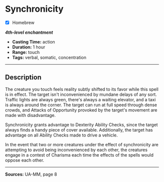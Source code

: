 # Synchronicity
- [x] Homebrew

***4th-level enchantment***
- **Casting Time:** action
- **Duration:** 1 hour
- **Range:** touch
- **Tags:** verbal, somatic, concentration

---

## Description
The creature you touch feels reality subtly shifted to its favor while this spell is in effect.
The target isn't inconvenienced by mundane delays of any sort.
Traffic lights are always green, there's always a waiting elevator, and a taxi is always around the corner.
The target can run at full speed through dense crowds, and Attacks of Opportunity provoked by the target's movement are made with disadvantage.

Synchronicity grants advantage to Dexterity Ability Checks, since the target always finds a handy piece of cover available.
Additionally, the target has advantage on all Ability Checks made to drive a vehicle.

In the event that two or more creatures under the effect of synchronicity are attempting to avoid being inconvenienced by each other, the creatures engage in a contest of Charisma each time the effects of the spells would oppose each other.

---

**Sources:** UA-MM, page 8
